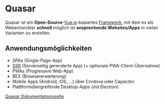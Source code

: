 # Quasar

Quasar ist ein **Open-Source**-[Vue.js](../tech/vue_js.md)-basiertes [Framework](../tech/framework.md), mit dem es als Webentwickler **schnell** möglich ist **ansprechende Websites/Apps** in vielen Varianten  zu erstellen.  

<!-- tabs:start -->

## **Anwendungsmöglichkeiten**

- SPAs (Single-Page-App)
- [SSR](../tech/csr_ssr.md) (Serverseitig gerenderte App) (+ optionale PWA-Client-Übernahme)
- PWAs (Progressive Web-App)
- BEX (Browsererweiterung)
- Mobile Apps (Android, iOS, …) über Cordova oder Capacitor
- Plattformübergreifende Desktop-Apps (mit Electron)
  
<!-- tabs:end -->

[Quasar Dokumentationsseite](https://quasar.dev/)  

